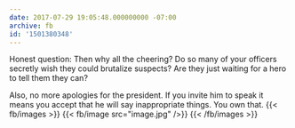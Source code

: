 ```yaml
---
date: 2017-07-29 19:05:48.000000000 -07:00
archive: fb
id: '1501380348'
---
```


Honest question: Then why all the cheering? Do so many of your officers secretly wish they could brutalize suspects? Are they just waiting for a hero to tell them they can?

Also, no more apologies for the president. If you invite him to speak it means you accept that he will say inappropriate things. You own that.
{{< fb/images >}}
{{< fb/image src="image.jpg" />}}
{{< /fb/images >}}
